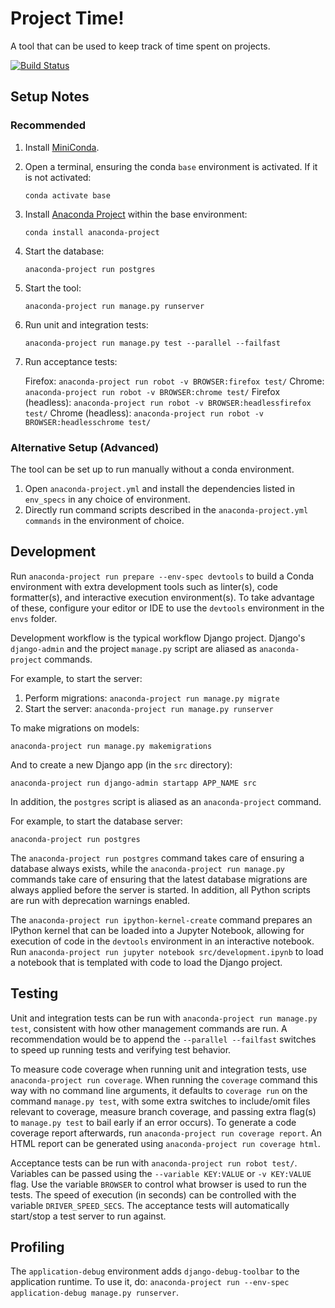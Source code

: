 # Project Time!

A tool that can be used to keep track of time spent on projects.

[![Build Status](https://travis-ci.org/gscoppino/ProjectTime.svg?branch=master)](https://travis-ci.org/gscoppino/ProjectTime)

## Setup Notes

### Recommended

1. Install [MiniConda](https://docs.conda.io/en/latest/miniconda.html).
2. Open a terminal, ensuring the conda `base` environment is activated. If it is
   not activated:

   `conda activate base`

3. Install [Anaconda Project](https://anaconda-project.readthedocs.io/en/latest)
   within the base environment:

   `conda install anaconda-project`

4. Start the database:

    `anaconda-project run postgres`

5. Start the tool:

   `anaconda-project run manage.py runserver`

6. Run unit and integration tests:

   `anaconda-project run manage.py test --parallel --failfast`

7. Run acceptance tests:

    Firefox: `anaconda-project run robot -v BROWSER:firefox test/`
    Chrome:  `anaconda-project run robot -v BROWSER:chrome test/`
    Firefox (headless): `anaconda-project run robot -v BROWSER:headlessfirefox test/`
    Chrome (headless):  `anaconda-project run robot -v BROWSER:headlesschrome test/`

### Alternative Setup (Advanced)

The tool can be set up to run manually without a conda environment.

1. Open `anaconda-project.yml` and install the dependencies listed in
   `env_specs` in any choice of environment.
2. Directly run command scripts described in the
   `anaconda-project.yml` `commands` in the environment of choice.

## Development

Run `anaconda-project run prepare --env-spec devtools` to build a Conda environment
with extra development tools such as linter(s), code formatter(s), and interactive
execution environment(s). To take advantage of these, configure your editor or IDE
to use the `devtools` environment in the `envs` folder.

Development workflow is the typical workflow Django project.
Django's `django-admin` and the project `manage.py` script are aliased as
`anaconda-project` commands.

For example, to start the server:

1) Perform migrations: `anaconda-project run manage.py migrate`
2) Start the server: `anaconda-project run manage.py runserver`

To make migrations on models:

`anaconda-project run manage.py makemigrations`

And to create a new Django app (in the `src` directory):

`anaconda-project run django-admin startapp APP_NAME src`

In addition, the `postgres` script is aliased as an `anaconda-project` command.

For example, to start the database server:

`anaconda-project run postgres`

The `anaconda-project run postgres` command takes care of ensuring a database
always exists, while the `anaconda-project run manage.py` commands take care of
ensuring that the latest database migrations are always applied before the server
is started. In addition, all Python scripts are run with deprecation warnings enabled.

The `anaconda-project run ipython-kernel-create` command prepares an IPython
kernel that can be loaded into a Jupyter Notebook, allowing for execution of
code in the `devtools` environment in an interactive notebook. Run
`anaconda-project run jupyter notebook src/development.ipynb` to load a notebook
that is templated with code to load the Django project.

## Testing

Unit and integration tests can be run with `anaconda-project run manage.py test`,
consistent with how other management commands are run. A recommendation would
be to append the `--parallel --failfast` switches to speed up running tests and
verifying test behavior.

To measure code coverage when running unit and integration tests, use
`anaconda-project run coverage`. When running the `coverage` command this way
with no command line arguments, it defaults to `coverage run` on the command
`manage.py test`, with some extra switches to include/omit files relevant to
coverage, measure branch coverage, and passing extra flag(s) to `manage.py test`
to bail early if an error occurs). To generate a code coverage report afterwards,
run `anaconda-project run coverage report`. An HTML report can be generated using
`anaconda-project run coverage html`.

Acceptance tests can be run with `anaconda-project run robot test/`. Variables can be
passed using the `--variable KEY:VALUE` or `-v KEY:VALUE` flag. Use the variable
`BROWSER` to control what browser is used to run the tests. The speed of
execution (in seconds) can be controlled with the variable `DRIVER_SPEED_SECS`.
The acceptance tests will automatically start/stop a test server to run against.

## Profiling

The `application-debug` environment adds `django-debug-toolbar` to the
application runtime. To use it, do:
`anaconda-project run --env-spec application-debug manage.py runserver`.
